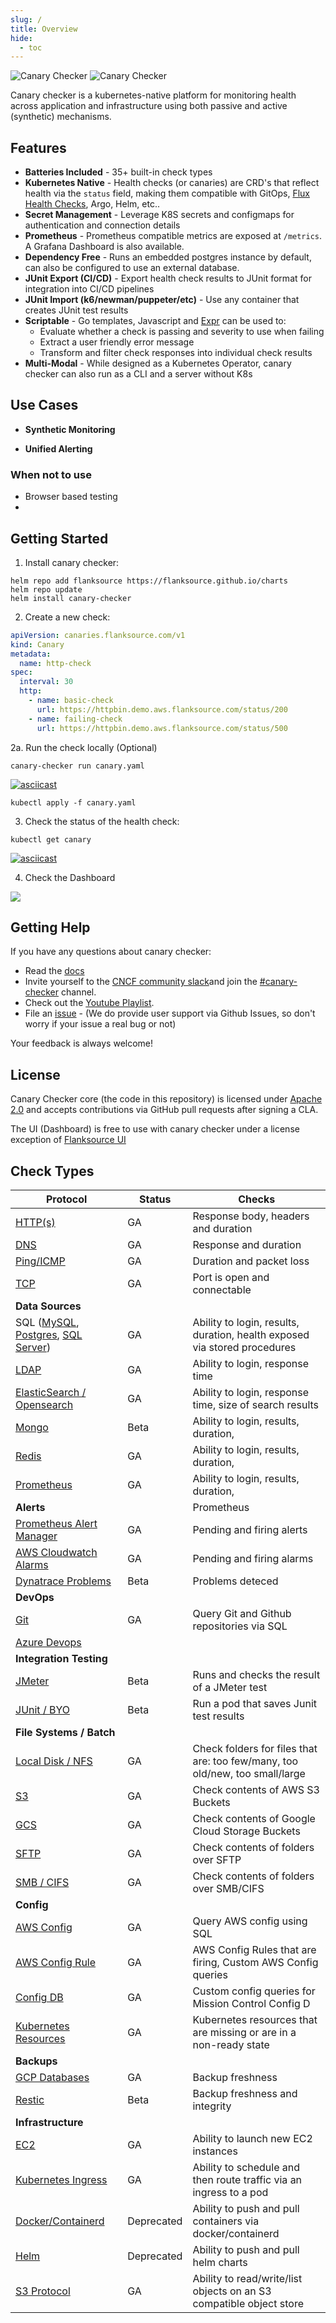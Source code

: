 ```yaml
---
slug: /
title: Overview
hide:
  - toc
---
```


![Canary Checker](../images/canary-checker.svg#gh-light-mode-only)
![Canary Checker](../images/canary-checker-white.svg#gh-dark-mode-only)

Canary checker is a kubernetes-native platform for monitoring health across application and infrastructure using both passive and active (synthetic) mechanisms.

## Features

* **Batteries Included** - 35+ built-in check types
* **Kubernetes Native** - Health checks (or canaries) are CRD's that reflect health via the `status` field, making them compatible with GitOps, [Flux Health Checks](https://fluxcd.io/flux/components/kustomize/kustomization/#health-checks), Argo, Helm, etc..
* **Secret Management** - Leverage K8S secrets and configmaps for authentication and connection details
* **Prometheus** - Prometheus compatible metrics are exposed at `/metrics`.  A Grafana Dashboard is also available.
* **Dependency Free** - Runs an embedded postgres instance by default,  can also be configured to use an external database.
* **JUnit Export (CI/CD)**  - Export health check results to JUnit format for integration into CI/CD pipelines
* **JUnit Import (k6/newman/puppeter/etc)** - Use any container that creates JUnit test results
* **Scriptable** - Go templates, Javascript and [Expr](https://github.com/antonmedv/expr) can be used to:
  * Evaluate whether a check is passing and severity to use when failing
  * Extract a user friendly error message
  * Transform and filter check responses into individual check results
* **Multi-Modal** - While designed as a Kubernetes Operator, canary checker can also run as a CLI and a server without K8s

## Use Cases

* **Synthetic Monitoring**

* **Unified Alerting**



### When not to use

* Browser based testing
* 



## Getting Started

1. Install canary checker:

  ```shell
  helm repo add flanksource https://flanksource.github.io/charts
  helm repo update
  helm install canary-checker
  ```

2. Create a new check:

  ```yaml title="canary.yaml"
  apiVersion: canaries.flanksource.com/v1
  kind: Canary
  metadata:
    name: http-check
  spec:
    interval: 30
    http:
      - name: basic-check
        url: https://httpbin.demo.aws.flanksource.com/status/200
      - name: failing-check
        url: https://httpbin.demo.aws.flanksource.com/status/500
  ```

2a. Run the check locally (Optional)

```shell
canary-checker run canary.yaml
```

[![asciicast](https://asciinema.org/a/cYS6hlmX516JQeECHH7za3IDG.svg)](https://asciinema.org/a/cYS6hlmX516JQeECHH7za3IDG)

```shell
kubectl apply -f canary.yaml
```

3. Check the status of the health check:

```shell
kubectl get canary
```

[![asciicast](https://asciinema.org/a/tXluDS5sH68gVdko4qctIZEC1.svg)](https://asciinema.org/a/tXluDS5sH68gVdko4qctIZEC1)

4. Check the Dashboard

![](./images/http-checks.png)

## Getting Help

If you have any questions about canary checker:

* Read the  [docs](https://canarychecker.io)
* Invite yourself to the [CNCF community slack](https://slack.cncf.io/)and join the [#canary-checker](https://cloud-native.slack.com/messages/canary-checker/) channel.
* Check out the [Youtube Playlist](https://www.youtube.com/playlist?list=PLz4F_KggvA58D6krlw433TNr8qMbu1aIU).
* File an [issue](https://github.com/flanksource/canary-checker/issues/new) - (We do provide user support via Github Issues, so don't worry  if your issue a real bug or not)

Your feedback is always welcome!

## License

Canary Checker core (the code in this repository) is licensed under [Apache 2.0](https://raw.githubusercontent.com/flanksource/canary-checker/main/LICENSE) and accepts contributions via GitHub pull requests after signing a CLA.

The UI (Dashboard) is free to use with canary checker under a license exception of [Flanksource UI](https://github.com/flanksource/flanksource-ui/blob/main/LICENSE#L7)

## Check Types

| Protocol                            | Status             | Checks |
| ----------------------------------- | ------------------ | ---- |
| [HTTP(s)](reference/http)                             | GA                 | Response body, headers and duration |
| [DNS](reference/dns)                                 | GA                 | Response and duration |
| [Ping/ICMP](reference/icmp)                            | GA | Duration and packet loss |
| [TCP](reference/tcp) | GA | Port is open and connectable |
| **Data Sources**                    |                    |      |
| SQL ([MySQL](reference/mysql), [Postgres](reference/postgres), [SQL Server](reference/mssql)) | GA | Ability to login, results, duration, health exposed via stored procedures |
| [LDAP](reference/ldap)                                | GA | Ability to login, response time |
| [ElasticSearch / Opensearch](reference/elasticsearch)           | GA | Ability to login, response time, size of search results |
| [Mongo](reference/mongo)                               | Beta | Ability to login, results, duration, |
| [Redis](reference/redis)                               | GA | Ability to login, results, duration, |
| [Prometheus](reference/prometheus) | GA | Ability to login, results, duration, |
| **Alerts**                 |                    | Prometheus |
| [Prometheus Alert Manager](reference/alert-manager) | GA | Pending and firing alerts |
| [AWS Cloudwatch Alarms](reference/cloudwatch) | GA | Pending and firing alarms |
| [Dynatrace Problems](reference/dynatrace) | Beta | Problems deteced |
| **DevOps** |  |  |
| [Git](reference/git) | GA | Query Git and Github repositories via SQL |
| [Azure Devops](reference/azure-devops) |  |  |
| **Integration Testing** |  |  |
| [JMeter](reference/jmeter) | Beta | Runs and checks the result of a JMeter test |
| [JUnit / BYO](reference/junit) | Beta | Run a pod that saves Junit test results |
| **File Systems / Batch** |                    |      |
| [Local Disk / NFS](reference/folder)                      | GA         | Check folders for files that are:  too few/many, too old/new, too small/large |
| [S3](reference/s3-bucket) | GA | Check contents of AWS S3 Buckets |
| [GCS](reference/gcs-bucket) | GA | Check contents of Google Cloud Storage Buckets |
| [SFTP](reference/sftp) | GA | Check contents of folders over SFTP |
| [SMB / CIFS](reference/smb) | GA | Check contents of folders over SMB/CIFS |
| **Config**                          |                    |      |
| [AWS Config](reference/aws-config)                          | GA | Query AWS config using SQL |
| [AWS Config Rule](reference/aws-config-rule)                          | GA | AWS Config Rules that are firing, Custom AWS Config queries |
| [Config DB](reference/configdb)             | GA | Custom config queries for Mission Control Config D |
| [Kubernetes Resources](reference/kubernetes)                | GA | Kubernetes resources that are missing or are in a non-ready state |
| **Backups**                         |                    |      |
| [GCP Databases](reference/gcs-database-backup)  | GA | Backup freshness |
| [Restic](reference/restic)                              | Beta | Backup freshness and integrity |
| **Infrastructure** |  | |
| [EC2](reference/ec2) | GA | Ability to launch new EC2 instances |
| [Kubernetes Ingress](reference/pod) | GA | Ability to schedule and then route traffic via an ingress to a pod |
| [Docker/Containerd](reference/containerd) | Deprecated | Ability to push and pull containers via docker/containerd |
| [Helm](reference/helm) | Deprecated | Ability to push and pull helm charts |
| [S3 Protocol](reference/s3-protocol) | GA | Ability to read/write/list objects on an S3 compatible object store |
